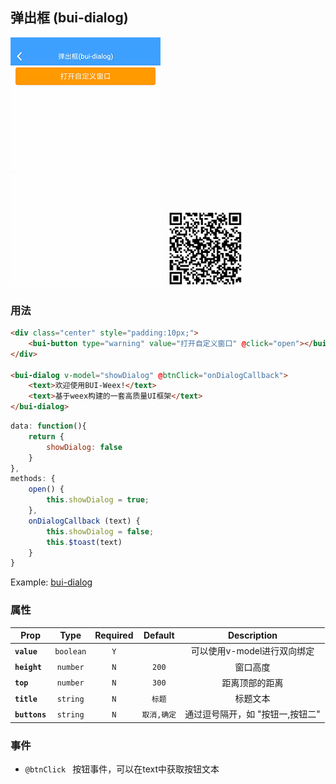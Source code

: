## 弹出框 (bui-dialog)

![](../assets/gif/dialog.gif)&nbsp;&nbsp;&nbsp;<img src="../assets/qrcode/dialog.png" alt="" width="120px">

### 用法

```html
<div class="center" style="padding:10px;">
    <bui-button type="warning" value="打开自定义窗口" @click="open"></bui-button>
</div>

<bui-dialog v-model="showDialog" @btnClick="onDialogCallback">
    <text>欢迎使用BUI-Weex!</text>
    <text>基于weex构建的一套高质量UI框架</text>
</bui-dialog>

```

```javascript
data: function(){
    return {
        showDialog: false
    }
},
methods: {
    open() {
        this.showDialog = true;
    },
    onDialogCallback (text) {
        this.showDialog = false;
        this.$toast(text)
    }
}

```
Example: [bui-dialog](https://github.com/bingo-oss/bui-weex-sample/blob/master/src/views/example/dialog-demo.vue)

### 属性

| Prop | Type | Required | Default | Description |
| ---- |:----:|:---:|:-------:| :----------:|
| **`value`** | `boolean` | `Y` |  | 可以使用v-model进行双向绑定 |
| **`height`** | `number` | `N` | `200` | 窗口高度 |
| **`top`** | `number` | `N` | `300` | 距离顶部的距离 |
| **`title`** | `string` | `N` | `标题` | 标题文本|
| **`buttons`** | `string` | `N` | `取消,确定` | 通过逗号隔开，如 "按钮一,按钮二"|

### 事件

* `@btnClick ` 按钮事件，可以在text中获取按钮文本